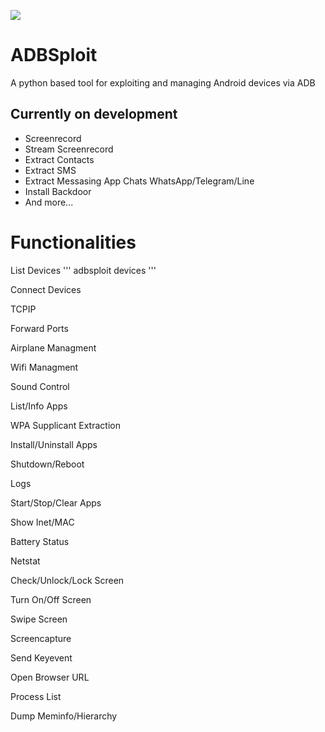 ![](https://raw.githubusercontent.com/mesquidar/adbsploit/master/adbsploit.png)

# ADBSploit

A python based tool for exploiting and managing Android devices via ADB

## Currently on development

- Screenrecord
- Stream Screenrecord
- Extract Contacts
- Extract SMS
- Extract Messasing App Chats WhatsApp/Telegram/Line
- Install Backdoor
- And more...

# Functionalities

List Devices
'''
adbsploit devices
'''

Connect Devices

TCPIP

Forward Ports

Airplane Managment

Wifi Managment

Sound Control

List/Info Apps

WPA Supplicant Extraction

Install/Uninstall Apps

Shutdown/Reboot

Logs

Start/Stop/Clear Apps

Show Inet/MAC

Battery Status

Netstat

Check/Unlock/Lock Screen

Turn On/Off Screen

Swipe Screen

Screencapture

Send Keyevent

Open Browser URL

Process List

Dump Meminfo/Hierarchy






